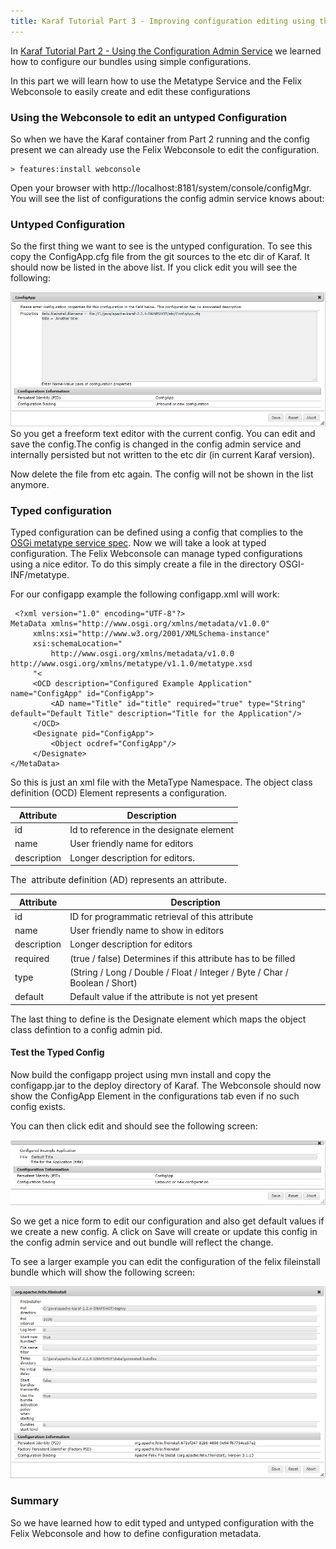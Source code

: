 ```yaml
---
title: Karaf Tutorial Part 3 - Improving configuration editing using the OSGI Metatype Service and the Felix Webconsole
---
```


In [Karaf Tutorial Part 2 - Using the Configuration Admin Service](karaf-tutorial-02) we learned how to configure our bundles using simple configurations.

In this part we will learn how to use the Metatype Service and the Felix Webconsole to easily create and edit these configurations

### Using the Webconsole to edit an untyped Configuration

So when we have the Karaf container from Part 2 running and the config present we can already use the Felix Webconsole to edit the configuration.

```
> features:install webconsole
```

Open your browser with http://localhost:8181/system/console/configMgr.
You will see the list of configurations the config admin service knows about:

### Untyped Configuration

So the first thing we want to see is the untyped configuration. To see this copy the ConfigApp.cfg file from the git sources to the etc dir of Karaf. It should now be listed in the above list. If you click edit you will see the following:

![Image](config-detail-untyped.png)
So you get a freeform text editor with the current config. You can edit and save the config.The config is changed in the config admin service and internally persisted but not written to the etc dir (in current Karaf version).

Now delete the file from etc again. The config will not be shown in the list anymore.

### Typed configuration

Typed configuration can be defined using a config that complies to the [OSGi metatype service spec](https://osgi.org/specification/osgi.cmpn/7.0.0/service.metatype.html).
Now we will take a look at typed configuration. The Felix Webconsole can manage typed configurations using a nice editor. To do this simply create a file in the directory OSGI-INF/metatype.

For our configapp example the following configapp.xml will work:

```
 <?xml version="1.0" encoding="UTF-8"?>
MetaData xmlns="http://www.osgi.org/xmlns/metadata/v1.0.0"
     xmlns:xsi="http://www.w3.org/2001/XMLSchema-instance"
     xsi:schemaLocation="
         http://www.osgi.org/xmlns/metadata/v1.0.0 http://www.osgi.org/xmlns/metatype/v1.1.0/metatype.xsd
     "<
     <OCD description="Configured Example Application" name="ConfigApp" id="ConfigApp">
         <AD name="Title" id="title" required="true" type="String" default="Default Title" description="Title for the Application"/>
     </OCD>
     <Designate pid="ConfigApp">
         <Object ocdref="ConfigApp"/>
     </Designate>
</MetaData>
```

So this is just an xml file with the MetaType Namespace. The object class definition (OCD) Element represents a configuration.

| Attribute   | Description
|-------------|-------------
| id          | Id to reference in the designate element
| name        | User friendly name for editors
| description | Longer description for editors.

The  attribute definition (AD) represents an attribute.

| Attribute   | Description
|-------------|------------
| id          | ID for programmatic retrieval of this attribute
| name        | User friendly name to show in editors
| description | Longer description for editors
| required    | (true / false) Determines if this attribute has to be filled
| type        | (String / Long / Double / Float / Integer / Byte / Char / Boolean / Short)
| default     | Default value if the attribute is not yet present

The last thing to define is the Designate element which maps the object class defintion to a config admin pid.

#### Test the Typed Config

Now build the configapp project using mvn install and copy the configapp.jar to the deploy directory of Karaf. The Webconsole should now show the ConfigApp Element in the configurations tab even if no such config exists.

You can then click edit and should see the following screen:

![Image](config-detail-typed.png)

So we get a nice form to edit our configuration and also get default values if we create a new config. A click on Save will create or update this config in the config admin service and out bundle will reflect the change.

To see a larger example you can edit the configuration of the felix fileinstall bundle which will show the following screen: 

![Image](config-fileinstall.png)

### Summary

So we have learned how to edit typed and untyped configuration with the Felix Webconsole and how to define configuration metadata.
